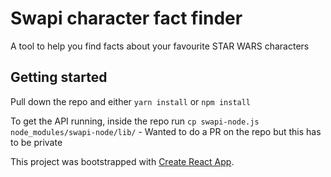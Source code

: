 # Swapi character fact finder

A tool to help you find facts about your favourite STAR WARS characters

## Getting started

Pull down the repo and either `yarn install` or `npm install`

To get the API running, inside the repo run `cp swapi-node.js node_modules/swapi-node/lib/` - Wanted to do a PR on the repo but this has to be private

This project was bootstrapped with [Create React App](https://github.com/facebookincubator/create-react-app).